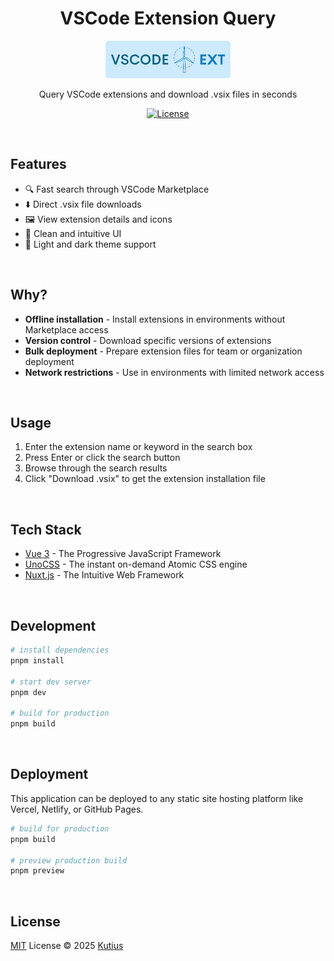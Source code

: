 <h1 align="center">VSCode Extension Query</h1>

<p align="center">
  <img src="./public/logo.png" alt="VSCode Extension Query" width="200">
</p>

<p align="center">
  Query VSCode extensions and download .vsix files in seconds
</p>

<p align="center">
  <a href="https://github.com/kutius/vscode-ext-query/blob/main/LICENSE"><img src="https://img.shields.io/badge/license-MIT-blue.svg" alt="License"></a>
</p>

<br>

## Features

- 🔍 Fast search through VSCode Marketplace
- ⬇️ Direct .vsix file downloads
- 🖼️ View extension details and icons
- 🚀 Clean and intuitive UI
- 🌙 Light and dark theme support

<br>

## Why?

- **Offline installation** - Install extensions in environments without Marketplace access
- **Version control** - Download specific versions of extensions
- **Bulk deployment** - Prepare extension files for team or organization deployment
- **Network restrictions** - Use in environments with limited network access

<br>

## Usage

1. Enter the extension name or keyword in the search box
2. Press Enter or click the search button
3. Browse through the search results
4. Click "Download .vsix" to get the extension installation file

<br>

## Tech Stack

- [Vue 3](https://v3.vuejs.org/) - The Progressive JavaScript Framework
- [UnoCSS](https://github.com/unocss/unocss) - The instant on-demand Atomic CSS engine
- [Nuxt.js](https://nuxt.com/) - The Intuitive Web Framework

<br>

## Development

```bash
# install dependencies
pnpm install

# start dev server
pnpm dev

# build for production
pnpm build
```

<br>

## Deployment

This application can be deployed to any static site hosting platform like Vercel, Netlify, or GitHub Pages.

```bash
# build for production
pnpm build

# preview production build
pnpm preview
```

<br>

## License

[MIT](./LICENSE) License © 2025 [Kutius](https://github.com/kutius)
